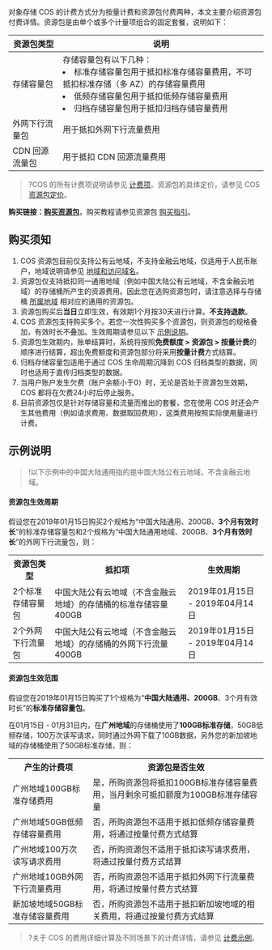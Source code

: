 对象存储 COS 的计费方式分为按量计费和资源包付费两种，本文主要介绍资源包付费详情。资源包是由单个或多个计量项组合的固定套餐，说明如下：

| 资源包类型     | 说明                                                         |
| -------------- | ------------------------------------------------------------ |
| 存储容量包     | 存储容量包有以下几种：<br><li>标准存储容量包用于抵扣标准存储容量费用，不可抵扣标准存储（多 AZ）的存储容量费用<br><li>低频存储容量包用于抵扣低频存储容量费用<br><li>归档存储容量包用于抵扣归档存储容量费用 |
| 外网下行流量包 | 用于抵扣外网下行流量费用                                     |
|CDN 回源流量包  |  用于抵扣 CDN 回源流量费用|  


>?COS 的所有计费项说明请参见 [计费项](https://cloud.tencent.com/document/product/436/40285)。资源包的具体定价，请参见 COS [资源包定价](https://cloud.tencent.com/document/product/436/6239#.E8.B5.84.E6.BA.90.E5.8C.85.E5.AE.9A.E4.BB.B7)。

**购买链接：[购买资源包](https://buy.cloud.tencent.com/cos)**，购买教程请参见资源包 [购买指引](https://cloud.tencent.com/document/product/436/36518)。

## 购买须知<a id="purchasenotes"></a>

1. COS 资源包目前仅支持公有云地域，不支持金融云地域，仅适用于人民币账户，地域说明请参见 [地域和访问域名](https://cloud.tencent.com/document/product/436/6224)。
2. 资源包仅支持抵扣同一通用地域（例如中国大陆公有云地域，不含金融云地域）的存储桶所产生的资源费用。因此您在选购资源包时，请注意选择与存储桶 [所属地域](https://cloud.tencent.com/document/product/436/6224) 相对应的通用的资源包。
3. 资源包购买后**当日**立即生效，有效期1个月按30天进行计算。**不支持退款**。
4. COS 资源包支持购买多个。若您一次性购买多个资源包，则资源包的规格叠加，有效时长不叠加。生效周期请参见以下 [示例说明](#1)。
5. 资源包生效期内，账单结算时，系统将按照**免费额度 > 资源包 > 按量计费**的顺序进行结算，超出免费额度和资源包部分将采用**按量计费**方式结算。
6. 归档存储容量包适用于通过 COS 生命周期沉降到 COS 归档类型的数据，同时也适用于直传归档类型的数据。
7. 当用户账户发生欠费（账户余额小于0）时，无论是否处于资源包生效期，COS 都将在欠费24小时后停止服务。
8. 目前资源包仅是针对存储容量和流量而推出的套餐，您在使用 COS 时还会产生其他费用（例如请求费用、数据取回费用），这类费用按照实际使用量进行计费。

<span id=1>

## 示例说明

>!以下示例中的中国大陆通用指的是中国大陆公有云地域，不含金融云地域。

#### 资源包生效周期

假设您在2019年01月15日购买2个规格为“中国大陆通用、200GB、**3个月有效时长**”的标准存储容量包和2个规格为“中国大陆通用地域、200GB、**3个月有效时长**”的外网下行流量包，则：

<table>
   <tr>
      <th>资源包类型</th>
      <th>抵扣项</th>
      <th>生效周期</th>
   </tr>
   <tr>
      <td>2个标准存储容量包</td>
      <td>中国大陆公有云地域（不含金融云地域）的存储桶的标准存储容量400GB</td>
      <td>2019年01月15日 - 2019年04月14日</td>
   </tr>
   <tr>
      <td>2个外网下行流量包</td>
      <td>中国大陆公有云地域（不含金融云地域）的存储桶的外网下行流量400GB</td>
      <td>2019年01月15日 - 2019年04月14日</td>
   </tr>
</table>

#### 资源包生效范围

假设您在2019年01月15日购买了1个规格为“**中国大陆通用、200GB**、3个月有效时长”的**标准存储容量包**。

在01月15日 - 01月31日内，在**广州地域**的存储桶使用了**100GB标准存储**，50GB低频存储，100万次读写请求，同时通过外网下载了10GB数据，另外您的新加坡地域的存储桶使用了50GB标准存储，则：

<table>
   <tr>
      <th>产生的计费项</th>
      <th>资源包是否生效</th>
   </tr>
   <tr>
      <td>广州地域100GB标准存储费用</td>
      <td>是，所购资源包将抵扣100GB标准存储容量费用，当月剩余可抵扣额度为100GB标准存储容量</td>
   </tr>
   <tr>
      <td>广州地域50GB低频存储容量费用</td>
      <td>否，所购资源包不适用于抵扣低频存储容量费用，将通过按量付费方式结算</td>
   </tr>
   <tr>
      <td>广州地域100万次读写请求费用</td>
      <td>否，所购资源包不适用于抵扣读写请求费用，将通过按量付费方式结算</td>
   </tr>
   <tr>
      <td>广州地域10GB外网下行流量费用</td>
      <td>否，所购资源包不适用于抵扣外网下行流量费用，将通过按量付费方式结算</td>
   </tr>
   <tr>
      <td>新加坡地域50GB标准存储容量费用</td>
      <td>否，所购资源包不适用于抵扣新加坡地域的相关费用，将通过按量付费方式结算</td>
   </tr>
</table>

> ?关于 COS 的费用详细计算及不同场景下的计费详情，请参见 [计费示例](https://cloud.tencent.com/document/product/436/6241)。

